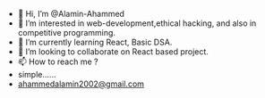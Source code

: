 - 👋 Hi, I’m @Alamin-Ahammed
- 👀 I’m interested in web-development,ethical hacking, and also in competitive programming.
- 🌱 I’m currently learning React, Basic DSA.
- 💞️ I’m looking to collaborate on React based project.
- 📫 How to reach me ?
- simple......
- ahammedalamin2002@gmail.com

<!---
Alamin-Ahammed/Alamin-Ahammed is a ✨ special ✨ repository because its `README.md` (this file) appears on your GitHub profile.
You can click the Preview link to take a look at your changes.
--->
